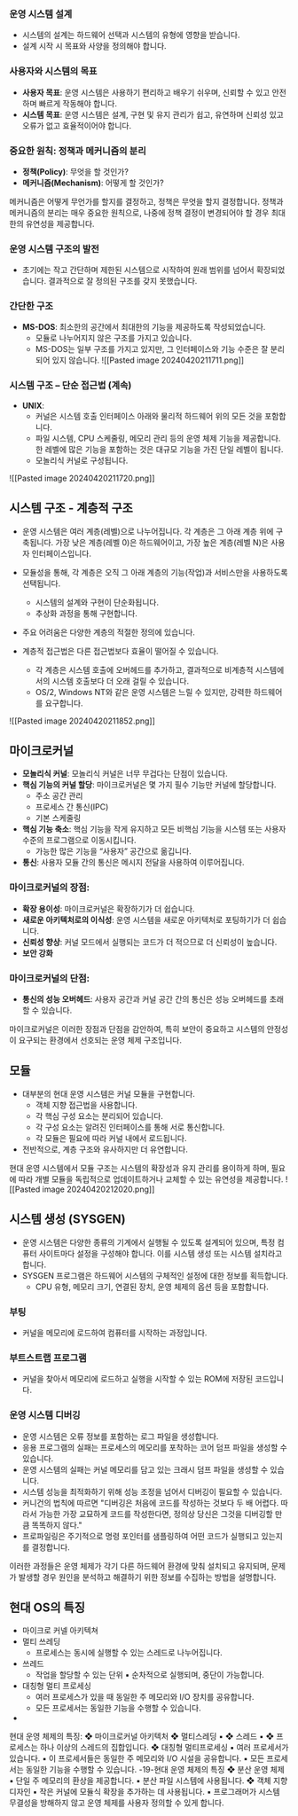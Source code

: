 ### 운영 시스템 설계

- 시스템의 설계는 하드웨어 선택과 시스템의 유형에 영향을 받습니다.
- 설계 시작 시 목표와 사양을 정의해야 합니다.

### 사용자와 시스템의 목표

- **사용자 목표**: 운영 시스템은 사용하기 편리하고 배우기 쉬우며, 신뢰할 수 있고 안전하며 빠르게 작동해야 합니다.
- **시스템 목표**: 운영 시스템은 설계, 구현 및 유지 관리가 쉽고, 유연하며 신뢰성 있고 오류가 없고 효율적이어야 합니다.

### 중요한 원칙: 정책과 메커니즘의 분리

- **정책(Policy)**: 무엇을 할 것인가?
- **메커니즘(Mechanism)**: 어떻게 할 것인가?

메커니즘은 어떻게 무언가를 할지를 결정하고, 정책은 무엇을 할지 결정합니다. 정책과 메커니즘의 분리는 매우 중요한 원칙으로, 나중에 정책 결정이 변경되어야 할 경우 최대한의 유연성을 제공합니다.

### 운영 시스템 구조의 발전

- 초기에는 작고 간단하며 제한된 시스템으로 시작하여 원래 범위를 넘어서 확장되었습니다. 결과적으로 잘 정의된 구조를 갖지 못했습니다.

### 간단한 구조

- **MS-DOS**: 최소한의 공간에서 최대한의 기능을 제공하도록 작성되었습니다.
    - 모듈로 나누어지지 않은 구조를 가지고 있습니다.
    - MS-DOS는 일부 구조를 가지고 있지만, 그 인터페이스와 기능 수준은 잘 분리되어 있지 않습니다.
![[Pasted image 20240420211711.png]]
### 시스템 구조 – 단순 접근법 (계속)

- **UNIX**:
    - 커널은 시스템 호출 인터페이스 아래와 물리적 하드웨어 위의 모든 것을 포함합니다.
    - 파일 시스템, CPU 스케줄링, 메모리 관리 등의 운영 체제 기능을 제공합니다. 한 레벨에 많은 기능을 포함하는 것은 대규모 기능을 가진 단일 레벨이 됩니다.
    - 모놀리식 커널로 구성됩니다.

![[Pasted image 20240420211720.png]]

## 시스템 구조 - 계층적 구조

- 운영 시스템은 여러 계층(레벨)으로 나누어집니다. 각 계층은 그 아래 계층 위에 구축됩니다. 가장 낮은 계층(레벨 0)은 하드웨어이고, 가장 높은 계층(레벨 N)은 사용자 인터페이스입니다.
    
- 모듈성을 통해, 각 계층은 오직 그 아래 계층의 기능(작업)과 서비스만을 사용하도록 선택됩니다.
    
    - 시스템의 설계와 구현이 단순화됩니다.
    - 추상화 과정을 통해 구현합니다.
- 주요 어려움은 다양한 계층의 적절한 정의에 있습니다.
    
- 계층적 접근법은 다른 접근법보다 효율이 떨어질 수 있습니다.
    
    - 각 계층은 시스템 호출에 오버헤드를 추가하고, 결과적으로 비계층적 시스템에서의 시스템 호출보다 더 오래 걸릴 수 있습니다.
    - OS/2, Windows NT와 같은 운영 시스템은 느릴 수 있지만, 강력한 하드웨어를 요구합니다.

![[Pasted image 20240420211852.png]]

## 마이크로커널

- **모놀리식 커널**: 모놀리식 커널은 너무 무겁다는 단점이 있습니다.
- **핵심 기능의 커널 할당**: 마이크로커널은 몇 가지 필수 기능만 커널에 할당합니다.
    - 주소 공간 관리
    - 프로세스 간 통신(IPC)
    - 기본 스케줄링
- **핵심 기능 축소**: 핵심 기능을 작게 유지하고 모든 비핵심 기능을 시스템 또는 사용자 수준의 프로그램으로 이동시킵니다.
    - 가능한 많은 기능을 “사용자” 공간으로 옮깁니다.
- **통신**: 사용자 모듈 간의 통신은 메시지 전달을 사용하여 이루어집니다.

### 마이크로커널의 장점:

- **확장 용이성**: 마이크로커널은 확장하기가 더 쉽습니다.
- **새로운 아키텍처로의 이식성**: 운영 시스템을 새로운 아키텍처로 포팅하기가 더 쉽습니다.
- **신뢰성 향상**: 커널 모드에서 실행되는 코드가 더 적으므로 더 신뢰성이 높습니다.
- **보안 강화**

### 마이크로커널의 단점:

- **통신의 성능 오버헤드**: 사용자 공간과 커널 공간 간의 통신은 성능 오버헤드를 초래할 수 있습니다.

마이크로커널은 이러한 장점과 단점을 감안하여, 특히 보안이 중요하고 시스템의 안정성이 요구되는 환경에서 선호되는 운영 체제 구조입니다.


## 모듈

- 대부분의 현대 운영 시스템은 커널 모듈을 구현합니다.
    - 객체 지향 접근법을 사용합니다.
    - 각 핵심 구성 요소는 분리되어 있습니다.
    - 각 구성 요소는 알려진 인터페이스를 통해 서로 통신합니다.
    - 각 모듈은 필요에 따라 커널 내에서 로드됩니다.
- 전반적으로, 계층 구조와 유사하지만 더 유연합니다.

현대 운영 시스템에서 모듈 구조는 시스템의 확장성과 유지 관리를 용이하게 하며, 필요에 따라 개별 모듈을 독립적으로 업데이트하거나 교체할 수 있는 유연성을 제공합니다.
![[Pasted image 20240420212020.png]]

## 시스템 생성 (SYSGEN)

- 운영 시스템은 다양한 종류의 기계에서 실행될 수 있도록 설계되어 있으며, 특정 컴퓨터 사이트마다 설정을 구성해야 합니다. 이를 시스템 생성 또는 시스템 설치라고 합니다.
- SYSGEN 프로그램은 하드웨어 시스템의 구체적인 설정에 대한 정보를 획득합니다.
    - CPU 유형, 메모리 크기, 연결된 장치, 운영 체제의 옵션 등을 포함합니다.

### 부팅

- 커널을 메모리에 로드하여 컴퓨터를 시작하는 과정입니다.

### 부트스트랩 프로그램

- 커널을 찾아서 메모리에 로드하고 실행을 시작할 수 있는 ROM에 저장된 코드입니다.

### 운영 시스템 디버깅

- 운영 시스템은 오류 정보를 포함하는 로그 파일을 생성합니다.
- 응용 프로그램의 실패는 프로세스의 메모리를 포착하는 코어 덤프 파일을 생성할 수 있습니다.
- 운영 시스템의 실패는 커널 메모리를 담고 있는 크래시 덤프 파일을 생성할 수 있습니다.
- 시스템 성능을 최적화하기 위해 성능 조정을 넘어서 디버깅이 필요할 수 있습니다.
- 커니건의 법칙에 따르면 "디버깅은 처음에 코드를 작성하는 것보다 두 배 어렵다. 따라서 가능한 가장 교묘하게 코드를 작성한다면, 정의상 당신은 그것을 디버깅할 만큼 똑똑하지 않다."
- 프로파일링은 주기적으로 명령 포인터를 샘플링하여 어떤 코드가 실행되고 있는지를 결정합니다.

이러한 과정들은 운영 체제가 각기 다른 하드웨어 환경에 맞춰 설치되고 유지되며, 문제가 발생할 경우 원인을 분석하고 해결하기 위한 정보를 수집하는 방법을 설명합니다.


## 현대 OS의 특징

* 마이크로 커넬 아키텍쳐
* 멀티 쓰레딩
	* 프로세스는 동시에 실행할 수 있는 스레드로 나누어집니다.
* 쓰레드
	* 작업을 할당할 수 있는 단위 ▪ 순차적으로 실행되며, 중단이 가능합니다.
* 대칭형 멀티 프로세싱
	* 여러 프로세스가 있을 때 동일한 주 메모리와 I/O 장치를 공유합니다.
	* 모든 프로세서는 동일한 기능을 수행할 수 있습니다.
* 


현대 운영 체제의 특징: ❖ 마이크로커널 아키텍처 ❖ 멀티스레딩 ▪ ❖ 스레드 ▪  ❖ 프로세스는 하나 이상의 스레드의 집합입니다. ❖ 대칭형 멀티프로세싱 ▪ 여러 프로세서가 있습니다. ▪ 이 프로세서들은 동일한 주 메모리와 I/O 시설을 공유합니다. ▪ 모든 프로세서는 동일한 기능을 수행할 수 있습니다. -19-현대 운영 체제의 특징 ❖ 분산 운영 체제 ▪ 단일 주 메모리의 환상을 제공합니다. ▪ 분산 파일 시스템에 사용됩니다. ❖ 객체 지향 디자인 ▪ 작은 커널에 모듈식 확장을 추가하는 데 사용됩니다. ▪ 프로그래머가 시스템 무결성을 방해하지 않고 운영 체제를 사용자 정의할 수 있게 합니다.
